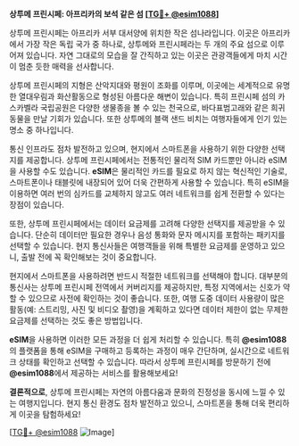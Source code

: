**상투메 프린시페: 아프리카의 보석 같은 섬 [[TG💪+ @esim1088](https://t.me/s/esim1088)]**

상투메 프린시페는 아프리카 서부 대서양에 위치한 작은 섬나라입니다. 이곳은 아프리카에서 가장 작은 독립 국가 중 하나로, 상투메와 프린시페라는 두 개의 주요 섬으로 이루어져 있습니다. 자연 그대로의 모습을 잘 간직하고 있는 이곳은 관광객들에게 마치 시간이 멈춘 듯한 매력을 선사합니다.

상투메 프린시페의 지형은 산악지대와 평원이 조화를 이루며, 이곳에는 세계적으로 유명한 열대우림과 화산활동으로 형성된 아름다운 해변이 있습니다. 특히 프린시페 섬의 카스카벨라 국립공원은 다양한 생물종을 볼 수 있는 천국으로, 바다표범고래와 같은 희귀 동물을 만날 기회가 있습니다. 또한 상투메의 블랙 샌드 비치는 여행자들에게 인기 있는 명소 중 하나입니다.

통신 인프라도 점차 발전하고 있으며, 현지에서 스마트폰을 사용하기 위한 다양한 선택지를 제공합니다. 상투메 프린시페에서는 전통적인 물리적 SIM 카드뿐만 아니라 eSIM을 사용할 수도 있습니다. **eSIM**은 물리적인 카드를 필요로 하지 않는 혁신적인 기술로, 스마트폰이나 태블릿에 내장되어 있어 더욱 간편하게 사용할 수 있습니다. 특히 eSIM을 이용하면 여러 번의 심카드를 교체하지 않고도 여러 네트워크를 쉽게 전환할 수 있다는 장점이 있습니다.

또한, 상투메 프린시페에서는 데이터 요금제를 고려해 다양한 선택지를 제공받을 수 있습니다. 단순히 데이터만 필요한 경우나 음성 통화와 문자 메시지를 포함하는 패키지를 선택할 수 있습니다. 현지 통신사들은 여행객들을 위해 특별한 요금제를 운영하고 있으니, 출발 전에 꼭 확인해보는 것이 중요합니다.

현지에서 스마트폰을 사용하려면 반드시 적절한 네트워크를 선택해야 합니다. 대부분의 통신사는 상투메 프린시페 전역에서 커버리지를 제공하지만, 특정 지역에서는 신호가 약할 수 있으므로 사전에 확인하는 것이 좋습니다. 또한, 여행 도중 데이터 사용량이 많은 활동(예: 스트리밍, 사진 및 비디오 촬영)을 계획하고 있다면 데이터 제한이 없는 무제한 요금제를 선택하는 것도 좋은 방법입니다.

**eSIM**을 사용하면 이러한 모든 과정을 더 쉽게 처리할 수 있습니다. 특히 **@esim1088**의 플랫폼을 통해 eSIM을 구매하고 등록하는 과정이 매우 간단하며, 실시간으로 네트워크 상태를 확인하고 선택할 수 있습니다. 따라서 상투메 프린시페를 방문하기 전에 **@esim1088**에서 제공하는 서비스를 활용해보세요!

**결론적으로**, 상투메 프린시페는 자연의 아름다움과 문화의 진정성을 동시에 느낄 수 있는 여행지입니다. 현지 통신 환경도 점차 발전하고 있으니, 스마트폰을 통해 더욱 편리하게 이곳을 탐험하세요! 

[[TG💪+ @esim1088](https://t.me/s/esim1088) ![Image](https://i.postimg.cc/Y0z9fWf4/image.png)]